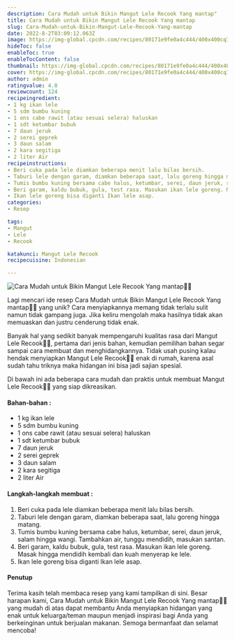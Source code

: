 ```yaml
---
description: Cara Mudah untuk Bikin Mangut Lele Recook Yang mantap"
title: Cara Mudah untuk Bikin Mangut Lele Recook Yang mantap
slug: Cara-Mudah-untuk-Bikin-Mangut-Lele-Recook-Yang-mantap
date: 2022-8-2T03:09:12.063Z
image: https://img-global.cpcdn.com/recipes/80171e9fe0a4c444/400x400cq70/photo.jpg
hideToc: false
enableToc: true
enableTocContent: false
thumbnail: https://img-global.cpcdn.com/recipes/80171e9fe0a4c444/400x400cq70/photo.jpg
cover: https://img-global.cpcdn.com/recipes/80171e9fe0a4c444/400x400cq70/photo.jpg
author: admin
ratingvalue: 4.8
reviewcount: 124
recipeingredient:
- 1 kg ikan lele
- 5 sdm bumbu kuning
- 1 ons cabe rawit (atau sesuai selera) haluskan
- 1 sdt ketumbar bubuk
- 7 daun jeruk
- 2 serei geprek
- 3 daun salam
- 2 kara segitiga
- 2 liter Air
recipeinstructions:
- Beri cuka pada lele diamkan beberapa menit lalu bilas bersih.
- Taburi lele dengan garam, diamkan beberapa saat, lalu goreng hingga matang.
- Tumis bumbu kuning bersama cabe halus, ketumbar, serei, daun jeruk, salam hingga wangi. Tambahkan air, tunggu mendidih, masukan santan.
- Beri garam, kaldu bubuk, gula, test rasa. Masukan ikan lele goreng. Masak hingga mendidih kembali dan kuah menyerap ke lele.
- Ikan lele goreng bisa diganti Ikan lele asap.
categories:
- Resep

tags:
- Mangut
- Lele
- Recook

katakunci: Mangut Lele Recook
recipecuisine: Indonesian

---
```


![Cara Mudah untuk Bikin Mangut Lele Recook Yang mantap👩‍🍳](https://img-global.cpcdn.com/recipes/80171e9fe0a4c444/400x400cq70/photo.jpg)

Lagi mencari ide resep Cara Mudah untuk Bikin Mangut Lele Recook Yang mantap👩‍🍳 yang unik? Cara menyiapkannya memang tidak terlalu sulit namun tidak gampang juga. Jika keliru mengolah maka hasilnya tidak akan memuaskan dan justru cenderung tidak enak.

Banyak hal yang sedikit banyak mempengaruhi kualitas rasa dari Mangut Lele Recook👩‍🍳, pertama dari jenis bahan, kemudian pemilihan bahan segar sampai cara membuat dan menghidangkannya. Tidak usah pusing kalau hendak menyiapkan Mangut Lele Recook👩‍🍳 enak di rumah, karena asal sudah tahu triknya maka hidangan ini bisa jadi sajian spesial.

Di bawah ini ada beberapa cara mudah dan praktis untuk membuat Mangut Lele Recook👩‍🍳 yang siap dikreasikan.

<!--inarticleads1-->

#### Bahan-bahan :

- 1 kg ikan lele
- 5 sdm bumbu kuning
- 1 ons cabe rawit (atau sesuai selera) haluskan
- 1 sdt ketumbar bubuk
- 7 daun jeruk
- 2 serei geprek
- 3 daun salam
- 2 kara segitiga
- 2 liter Air

<!--inarticleads2-->

#### Langkah-langkah membuat :

1. Beri cuka pada lele diamkan beberapa menit lalu bilas bersih.
1. Taburi lele dengan garam, diamkan beberapa saat, lalu goreng hingga matang.
1. Tumis bumbu kuning bersama cabe halus, ketumbar, serei, daun jeruk, salam hingga wangi. Tambahkan air, tunggu mendidih, masukan santan.
1. Beri garam, kaldu bubuk, gula, test rasa. Masukan ikan lele goreng. Masak hingga mendidih kembali dan kuah menyerap ke lele.
1. Ikan lele goreng bisa diganti Ikan lele asap.

#### Penutup

Terima kasih telah membaca resep yang kami tampilkan di sini. Besar harapan kami, Cara Mudah untuk Bikin Mangut Lele Recook Yang mantap👩‍🍳 yang mudah di atas dapat membantu Anda menyiapkan hidangan yang enak untuk keluarga/teman maupun menjadi inspirasi bagi Anda yang berkeinginan untuk berjualan makanan. Semoga bermanfaat dan selamat mencoba!